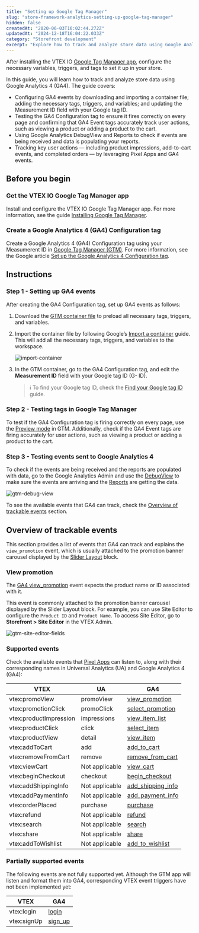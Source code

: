 ```yaml
---
title: "Setting up Google Tag Manager"
slug: "store-framework-analytics-setting-up-google-tag-manager"
hidden: false
createdAt: "2020-06-03T16:02:44.272Z"
updatedAt: "2024-12-18T16:04:22.033Z"
category: "Storefront development"
excerpt: "Explore how to track and analyze store data using Google Analytics 4"
---
```


After installing the VTEX IO [Google Tag Manager app](https://developers.vtex.com/docs/apps/vtex.google-tag-manager), configure the necessary variables, triggers, and tags to set it up in your store.

In this guide, you will learn how to track and analyze store data using Google Analytics 4 (GA4). The guide covers:
- Configuring GA4 events by downloading and importing a container file; adding the necessary tags, triggers, and variables; and updating the Measurement ID field with your Google tag ID.
- Testing the GA4 Configuration tag to ensure it fires correctly on every page and confirming that GA4 Event tags accurately track user actions, such as viewing a product or adding a product to the cart.
- Using Google Analytics DebugView and Reports to check if events are being received and data is populating your reports.
- Tracking key user actions — including product impressions, add-to-cart events, and completed orders — by leveraging Pixel Apps and GA4 events.

## Before you begin

<Steps>

### Get the VTEX IO Google Tag Manager app

Install and configure the VTEX IO Google Tag Manager app. For more information, see the guide [Installing Google Tag Manager](https://developers.vtex.com/docs/guides/store-framework-analytics-installing-google-tag-manager).

### Create a Google Analytics 4 (GA4) Configuration tag

Create a Google Analytics 4 (GA4) Configuration tag using your Measumerent ID in [Google Tag Manager (GTM)](https://tagmanager.google.com/). For more information, see the Google article [Set up the Google Analytics 4 Configuration tag](https://support.google.com/tagmanager/answer/9442095).

</Steps>

## Instructions

### Step 1 - Setting up GA4 events

After creating the GA4 Configuration tag, set up GA4 events as follows:

1. Download the [GTM container file](https://developers.vtex.com/container-template.json) to preload all necessary tags, triggers, and variables.
2. Import the container file by following Google’s [Import a container](https://support.google.com/tagmanager/answer/6106997?#import) guide. This will add all the necessary tags, triggers, and variables to the workspace.

    ![import-container](https://vtexhelp.vtexassets.com/assets/docs/src/new-ga4-tags-variables___b2619df57689429d97a8abd56a5f7d83.png)

3. In the GTM container, go to the GA4 Configuration tag, and edit the **Measurement ID** field with your Google tag ID (G- ID).

    > ℹ️ To find your Google tag ID, check the [Find your Google tag ID](https://support.google.com/analytics/answer/9539598?sjid=16676572490197811169-SA#find-G-ID) guide.

### Step 2 - Testing tags in Google Tag Manager

To test if the GA4 Configuration tag is firing correctly on every page, use the [Preview mode](https://support.google.com/tagmanager/answer/6107056) in GTM. Additionally, check if the GA4 Event tags are firing accurately for user actions, such as viewing a product or adding a product to the cart.

### Step 3 - Testing events sent to Google Analytics 4

To check if the events are being received and the reports are populated with data, go to the Google Analytics Admin and use the [DebugView](https://support.google.com/analytics/answer/7201382) to make sure the events are arriving and the [Reports](https://support.google.com/analytics/answer/9212670) are getting the data.

![gtm-debug-view](https://vtexhelp.vtexassets.com/assets/docs/src/gtm-debug-view___e2dc572dcc33e2e23e81749583226ec8.png)

To see the available events that GA4 can track, check the [Overview of trackable events](#overview-of-trackable-events) section.

## Overview of trackable events

This section provides a list of events that GA4 can track and explains the `view_promotion` event, which is usually attached to the promotion banner carousel displayed by the [Slider Layout](https://developers.vtex.com/docs/apps/vtex.slider-layout) block.

### View promotion

The [GA4 view_promotion](https://developers.google.com/analytics/devguides/collection/ga4/reference/events?client_type=gtm#view_promotion) event expects the product name or ID associated with it.

This event is commonly attached to the promotion banner carousel displayed by the Slider Layout block. For example, you can use Site Editor to configure the `Product ID` and `Product Name`. To access Site Editor, go to **Storefront > Site Editor** in the VTEX Admin.

![gtm-site-editor-fields](https://vtexhelp.vtexassets.com/assets/docs/src/gtm-site-editor___bc52365aafad63deb5bfed1d74f307c0.png)

### Supported events

Check the available events that [Pixel Apps](https://developers.vtex.com/docs/guides/pixel-apps) can listen to, along with their corresponding names in Universal Analytics (UA) and Google Analytics 4 (GA4):

| VTEX                   | UA                                                                                              | GA4                                                                                                                                      |
|------------------------|-------------------------------------------------------------------------------------------------|------------------------------------------------------------------------------------------------------------------------------------------|
| vtex:promoView         | promoView    | [view_promotion](https://developers.google.com/analytics/devguides/collection/ga4/reference/events?client_type=gtm#view_promotion)       |
| vtex:promotionClick    | promoClick     | [select_promotion](https://developers.google.com/analytics/devguides/collection/ga4/reference/events?client_type=gtm#select_promotion)   |
| vtex:productImpression | impressions | [view_item_list](https://developers.google.com/analytics/devguides/collection/ga4/reference/events?client_type=gtm#view_item_list)       |
| vtex:productClick      | click         | [select_item](https://developers.google.com/analytics/devguides/collection/ga4/reference/events?client_type=gtm#select_item)             |
| vtex:productView       | detail           | [view_item](https://developers.google.com/analytics/devguides/collection/ga4/reference/events?client_type=gtm#view_item)                 |
| vtex:addToCart         | add               | [add_to_cart](https://developers.google.com/analytics/devguides/collection/ga4/reference/events?client_type=gtm#add_to_cart)             |
| vtex:removeFromCart    | remove            | [remove_from_cart](https://developers.google.com/analytics/devguides/collection/ga4/reference/events?client_type=gtm#remove_from_cart)   |
| vtex:viewCart          | Not applicable                                                                                  | [view_cart](https://developers.google.com/analytics/devguides/collection/ga4/reference/events?client_type=gtm#view_cart)                 |
| vtex:beginCheckout     | checkout                                                                                        | [begin_checkout](https://developers.google.com/analytics/devguides/collection/ga4/reference/events?client_type=gtm#refund)               |
| vtex:addShippingInfo   | Not applicable                                                                                  | [add_shipping_info](https://developers.google.com/analytics/devguides/collection/ga4/reference/events?client_type=gtm#add_shipping_info) |
| vtex:addPaymentInfo    | Not applicable                                                                                  | [add_payment_info](https://developers.google.com/analytics/devguides/collection/ga4/reference/events?client_type=gtm#add_payment_info)   |
| vtex:orderPlaced       | purchase          | [purchase](https://developers.google.com/analytics/devguides/collection/ga4/reference/events?client_type=gtm#purchase)                   |
| vtex:refund            | Not applicable                                                                                  | [refund](https://developers.google.com/analytics/devguides/collection/ga4/reference/events?client_type=gtm#refund)                       |
| vtex:search            | Not applicable                                                                                  | [search](https://developers.google.com/analytics/devguides/collection/ga4/reference/events?client_type=gtm#search)                       |
| vtex:share             | Not applicable                                                                                  | [share](https://developers.google.com/analytics/devguides/collection/ga4/reference/events?client_type=gtm#share)                         |
| vtex:addToWishlist     | Not applicable                                                                                  | [add_to_wishlist](https://developers.google.com/analytics/devguides/collection/ga4/reference/events?client_type=gtm#add_to_wishlist)     |

### Partially supported events

The following events are not fully supported yet. Although the GTM app will listen and format them into GA4, corresponding VTEX event triggers have not been implemented yet:

| VTEX        | GA4                                                                                                                  |
|-------------|----------------------------------------------------------------------------------------------------------------------|
| vtex:login  | [login](https://developers.google.com/analytics/devguides/collection/ga4/reference/events?client_type=gtm#login)     |
| vtex:signUp | [sign_up](https://developers.google.com/analytics/devguides/collection/ga4/reference/events?client_type=gtm#sign_up) |
